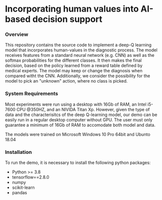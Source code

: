 # 	Incorporating human values into AI-based decision support
 
### Overview
This repository contains the source code to implement a deep-Q learning model that incorporates human-values in the diagnostic process. The model receives features from a standard neural network (e.g. CNN) as well as the softmax probabilities for the different classes. It then makes the final decision, based on the policy learned from a reward table defined by medical experts. The model may keep or change the diagnosis when compared witht the CNN. Additionally, we consider the possibility for the model to pick an "unknown" action, where no class is picked.

### System Requirements
Most experiments were run using a desktop with 16Gb of RAM, an Intel i5-7600 CPU @350HZ, and an NIVIDA Titan Xp. 
However, given the type of data and the characterisitcs of the deep Q-learning model, our demo can be easily run in a regular desktop computer without GPU. The user must only guarantee a minimum of 16Gb of RAM to accomodate both model and data.

The models were trained on Microsoft Windows 10 Pro 64bit and Ubunto 18.04

### Installation
To run the demo, it is necessary to install the following python packages:
* Python >= 3.8
* tensorflow==2.8.0
* numpy
* scikit-learn
* pandas

 
